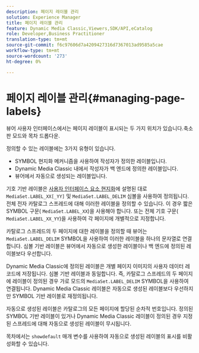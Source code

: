 ```yaml
---
description: 페이지 레이블 관리
solution: Experience Manager
title: 페이지 레이블 관리
feature: Dynamic Media Classic,Viewers,SDK/API,eCatalog
role: Developer,Business Practitioner
translation-type: tm+mt
source-git-commit: f6c97606d7a4209427316d7367013ad9585a5cae
workflow-type: tm+mt
source-wordcount: '273'
ht-degree: 0%

---
```



# 페이지 레이블 관리{#managing-page-labels}

뷰어 사용자 인터페이스에서는 페이지 레이블이 표시되는 두 가지 위치가 있습니다.축소판 모드와 목차 드롭다운.

정의할 수 있는 레이블에는 3가지 유형이 있습니다.

* SYMBOL 현지화 메커니즘을 사용하여 작성자가 정의한 레이블입니다.
* Dynamic Media Classic 내에서 작성자가 백 엔드에 정의한 레이블입니다.
* 뷰어에서 자동으로 생성되는 레이블입니다.

기호 기반 레이블은 [사용자 인터페이스 요소 현지화](../../c-html5-s7-aem-asset-viewers/c-html5-20-ecatalog-viewer-about/c-html5-20-ecatalog-viewer-localization.md#concept-cbfc39344c494eb7b9f6a272cff0cc74)에 설명된 대로 `MediaSet.LABEL_XX[_YY]` 및 `MediaSet.LABEL_DELIM` 심볼을 사용하여 정의됩니다. 전체 전자 카탈로그 스프레드에 대해 이러한 레이블을 정의할 수 있습니다. 이 경우 짧은 SYMBOL 구문( `MediaSet.LABEL_XX`)을 사용해야 합니다. 또는 전체 기호 구문( `MediaSet.LABEL_XX_YY`)을 사용하여 각 페이지에 개별적으로 지정합니다.

카탈로그 스프레드의 두 페이지에 대한 레이블을 정의할 때 뷰어는 `MediaSet.LABEL_DELIM` SYMBOL을 사용하여 이러한 레이블을 하나의 문자열로 연결합니다. 심볼 기반 레이블은 뷰어에서 자동으로 생성한 레이블이나 백 엔드에 정의된 레이블보다 우선합니다.

Dynamic Media Classic에 정의된 레이블은 개별 페이지 이미지의 사용자 데이터 레코드에 저장됩니다. 심볼 기반 레이블과 동일합니다. 즉, 카탈로그 스프레드의 두 페이지에 레이블이 정의된 경우 가로 모드의 `MediaSet.LABEL_DELIM` SYMBOL을 사용하여 연결됩니다. Dynamic Media Classic 레이블은 자동으로 생성된 레이블보다 우선하지만 SYMBOL 기반 레이블로 재정의됩니다.

자동으로 생성된 레이블은 카탈로그의 모든 페이지에 할당된 순차적 번호입니다. 정의된 SYMBOL 기반 레이블이 있거나 Dynamic Media Classic 레이블이 정의된 경우 지정된 스프레드에 대해 자동으로 생성된 레이블이 무시됩니다.

목차에서는 `showdefault` 매개 변수를 사용하여 자동으로 생성된 레이블의 표시를 비활성화할 수 있습니다.
